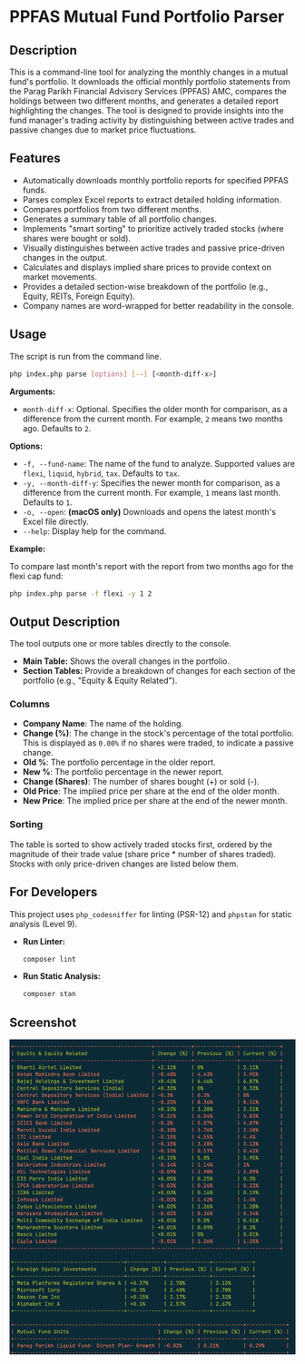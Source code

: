 # PPFAS Mutual Fund Portfolio Parser

## Description

This is a command-line tool for analyzing the monthly changes in a mutual fund's portfolio. It downloads the official monthly portfolio statements from the Parag Parikh Financial Advisory Services (PPFAS) AMC, compares the holdings between two different months, and generates a detailed report highlighting the changes. The tool is designed to provide insights into the fund manager's trading activity by distinguishing between active trades and passive changes due to market price fluctuations.

## Features

- Automatically downloads monthly portfolio reports for specified PPFAS funds.
- Parses complex Excel reports to extract detailed holding information.
- Compares portfolios from two different months.
- Generates a summary table of all portfolio changes.
- Implements "smart sorting" to prioritize actively traded stocks (where shares were bought or sold).
- Visually distinguishes between active trades and passive price-driven changes in the output.
- Calculates and displays implied share prices to provide context on market movements.
- Provides a detailed section-wise breakdown of the portfolio (e.g., Equity, REITs, Foreign Equity).
- Company names are word-wrapped for better readability in the console.

## Usage

The script is run from the command line.

```bash
php index.php parse [options] [--] [<month-diff-x>]
```

**Arguments:**

- `month-diff-x`: Optional. Specifies the older month for comparison, as a difference from the current month. For example, `2` means two months ago. Defaults to `2`.

**Options:**

- `-f, --fund-name`: The name of the fund to analyze. Supported values are `flexi`, `liquid`, `hybrid`, `tax`. Defaults to `tax`.
- `-y, --month-diff-y`: Specifies the newer month for comparison, as a difference from the current month. For example, `1` means last month. Defaults to `1`.
- `-o, --open`: **(macOS only)** Downloads and opens the latest month's Excel file directly.
- `--help`: Display help for the command.

**Example:**

To compare last month's report with the report from two months ago for the flexi cap fund:

```bash
php index.php parse -f flexi -y 1 2
```

## Output Description

The tool outputs one or more tables directly to the console.

- **Main Table:** Shows the overall changes in the portfolio.
- **Section Tables:** Provide a breakdown of changes for each section of the portfolio (e.g., "Equity & Equity Related").

### Columns

- **Company Name**: The name of the holding.
- **Change (%)**: The change in the stock's percentage of the total portfolio. This is displayed as `0.00%` if no shares were traded, to indicate a passive change.
- **Old %**: The portfolio percentage in the older report.
- **New %**: The portfolio percentage in the newer report.
- **Change (Shares)**: The number of shares bought (+) or sold (-).
- **Old Price**: The implied price per share at the end of the older month.
- **New Price**: The implied price per share at the end of the newer month.

### Sorting

The table is sorted to show actively traded stocks first, ordered by the magnitude of their trade value (share price * number of shares traded). Stocks with only price-driven changes are listed below them.

## For Developers

This project uses `php_codesniffer` for linting (PSR-12) and `phpstan` for static analysis (Level 9).

- **Run Linter:**
  ```bash
  composer lint
  ```

- **Run Static Analysis:**
  ```bash
  composer stan
  ```

## Screenshot

![Demo image](image.png)
